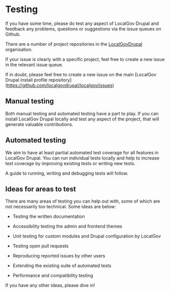 # Testing

If you have some time, please do test any aspect of LocalGov Drupal and feedback any problems,  questions or suggestions via the issue queues on Github. 

There are a number of project repositories in the [LocalGovDrupal](https://github.com/localgovdrupal) organisation.

If your issue is clearly with a specific project, feel free to create a new issue in the relevant issue queue. 

If in doubt, please feel free to create a new issue on the main [LocalGov Drupal install profile repository] (https://github.com/localgovdrupal/localgov/issues) 

## Manual testing 

Both manual testing and automated testing have a part to play. If you can install LocalGov Drupal locally and test any aspect of the project, that will generate valuable contributions. 

## Automated testing

We aim to have at least partial automated test coverage for all features in LocalGov Drupal. 
You can run individual tests locally and help to increase test coverage by improving existing tests or
writing new tests. 

A guide to running, writing and debugging tests will follow.

## Ideas for areas to test

There are many areas of testing you can help out with, some of which are not
necessarily too technical. Some ideas are below:

* Testing the written documentation

* Accessibility testing the admin and frontend themes

* Unit testing for custom modules and Drupal configuration by LocalGov

* Testing open pull requests

* Reproducing reported issues by other users

* Extending the existing suite of automated tests

* Performance and compatibility testing

If you have any other ideas, please dive in! 
